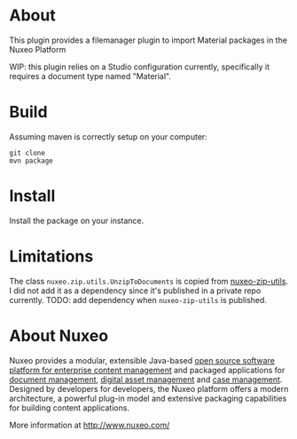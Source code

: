 # About

This plugin provides a filemanager plugin to import Material packages in the Nuxeo Platform

WIP: this plugin relies on a Studio configuration currently, specifically it requires a document type named "Material".

# Build

Assuming maven is correctly setup on your computer:

```
git clone
mvn package
```

# Install

Install the package on your instance.


# Limitations

The class `nuxeo.zip.utils.UnzipToDocuments` is copied from [nuxeo-zip-utils](https://github.com/nuxeo-sandbox/nuxeo-zip-utils). I did not add it as a dependency since it's published in a private repo currently. TODO: add dependency when `nuxeo-zip-utils` is published.

# About Nuxeo

Nuxeo provides a modular, extensible Java-based [open source software platform for enterprise content management](http://www.nuxeo.com/en/products/ep) and packaged applications for [document management](http://www.nuxeo.com/en/products/document-management), [digital asset management](http://www.nuxeo.com/en/products/dam) and [case management](http://www.nuxeo.com/en/products/case-management). Designed by developers for developers, the Nuxeo platform offers a modern architecture, a powerful plug-in model and extensive packaging capabilities for building content applications.

More information at <http://www.nuxeo.com/>
